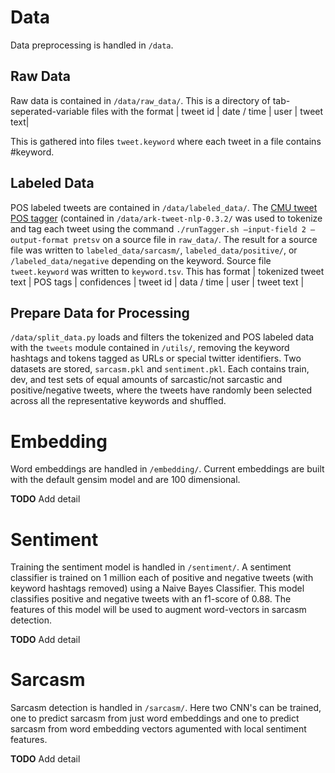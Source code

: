 # Data
Data preprocessing is handled in `/data`.

## Raw Data
Raw data is contained in `/data/raw_data/`. This is a directory of tab-seperated-variable files with the format
| tweet id | date / time | user | tweet text|

This is gathered into files `tweet.keyword` where each tweet in a file contains #keyword.

## Labeled Data
POS labeled tweets are contained in `/data/labeled_data/`. The [CMU tweet POS tagger](http://www.cs.cmu.edu/~ark/TweetNLP/) (contained in `/data/ark-tweet-nlp-0.3.2/` was used to tokenize and tag each tweet using the command `./runTagger.sh —input-field 2 —output-format pretsv` on a source file in `raw_data/`. The result for a source file was written to `labeled_data/sarcasm/`, `labeled_data/positive/`, or `/labeled_data/negative` depending on the keyword. Source file `tweet.keyword` was written to `keyword.tsv`. This has format
| tokenized tweet text | POS tags | confidences | tweet id | data / time | user | tweet text |

## Prepare Data for Processing
`/data/split_data.py` loads and filters the tokenized and POS labeled data with the `tweets` module contained in `/utils/`, removing the keyword hashtags and tokens tagged as URLs or special twitter identifiers. Two datasets are stored, `sarcasm.pkl` and `sentiment.pkl`. Each contains train, dev, and test sets of equal amounts of sarcastic/not sarcastic and positive/negative tweets, where the tweets have randomly been selected across all the representative keywords and shuffled.

# Embedding
Word embeddings are handled in `/embedding/`. Current embeddings are built with the default gensim model and are 100 dimensional.

**TODO** Add detail

# Sentiment
Training the sentiment model is handled in `/sentiment/`. A sentiment classifier is trained on 1 million each of positive and negative tweets (with keyword hashtags removed) using a Naive Bayes Classifier. This model classifies positive and negative tweets with an f1-score of 0.88. The features of this model will be used to augment word-vectors in sarcasm detection.

**TODO** Add detail

# Sarcasm
Sarcasm detection is handled in `/sarcasm/`. Here two CNN's can be trained, one to predict sarcasm from just word embeddings and one to predict sarcasm from word embedding vectors agumented with local sentiment features.

**TODO** Add detail
